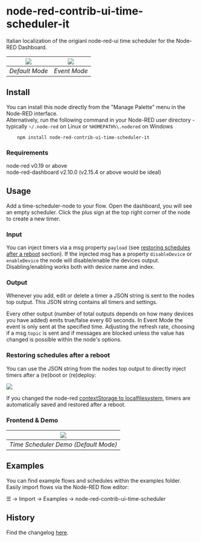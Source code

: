 # node-red-contrib-ui-time-scheduler-it
Italian localization of the origianl node-red-ui time scheduler for the Node-RED Dashboard.

| ![](images/time-scheduler.jpg) | ![](images/time-scheduler-em.jpg) |
| :----------------------------: | :-------------------------------: |
|         *Default Mode*         |           *Event Mode*            |

## Install
  
You can install this node directly from the "Manage Palette" menu in the Node-RED interface.  
Alternatively, run the following command in your Node-RED user directory - typically `~/.node-red` on Linux or `%HOMEPATH%\.nodered` on Windows

        npm install node-red-contrib-ui-time-scheduler-it

### Requirements ###
node-red v0.19 or above  
node-red-dashboard v2.10.0 (v2.15.4 or above would be ideal)
  
## Usage
  
Add a time-scheduler-node to your flow. Open the dashboard, you will see an empty scheduler.
Click the plus sign at the top right corner of the node to create a new timer.
  
### Input
  
You can inject timers via a msg property `payload` (see [restoring schedules after a reboot](#Restoring-schedules-after-a-reboot) section). If the injected msg has a property `disableDevice` or `enableDevice` the node will disable/enable the devices output. Disabling/enabling works both with device name and index.
  
### Output
  
Whenever you add, edit or delete a timer a JSON string is sent to the nodes top output. This JSON string contains all timers and settings.

Every other output (number of total outputs depends on how many devices you have added) emits true/false every 60 seconds. In Event Mode the event is only sent at the specified time. Adjusting the refresh rate, choosing if a msg.`topic` is sent and if messages are blocked unless the value has changed is possible within the node's options.

### Restoring schedules after a reboot
  
You can use the JSON string from the nodes top output to directly inject timers after a (re)boot or (re)deploy:
  
![](images/time-scheduler-flow.jpg)
  
If you changed the node-red <a target="blank" href="https://nodered.org/docs/user-guide/context#context-stores">contextStorage to localfilesystem</a>, timers are automatically saved and restored after a reboot.
  
### Frontend & Demo
  
![](images/time-scheduler-demo.gif) |
:--: |
*Time Scheduler Demo (Default Mode)* |

## Examples
  
You can find example flows and schedules within the examples folder.
Easily import flows via the Node-RED flow editor:
  
☰ -> Import -> Examples -> node-red-contrib-ui-time-scheduler
  
## History
  
Find the changelog [here](CHANGELOG.md).